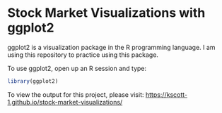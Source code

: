 # Stock Market Visualizations with ggplot2

ggplot2 is a visualization package in the R programming language. I am using this repository to practice using this package.

To use ggplot2, open up an R session and type:

```r
library(ggplot2)
```

To view the output for this project, please visit: https://kscott-1.github.io/stock-market-visualizations/